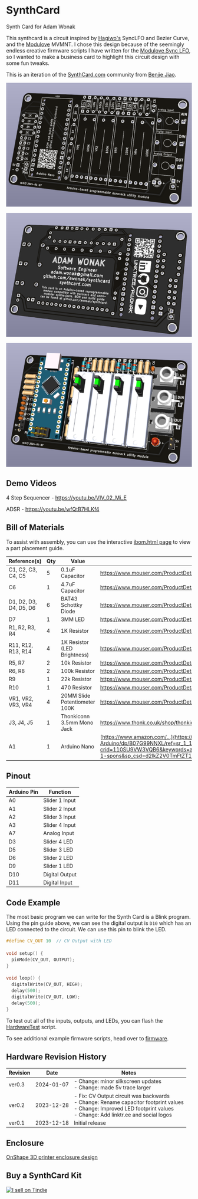 # SynthCard

Synth Card for Adam Wonak

This synthcard is a circuit inspired by [Hagiwo's](https://www.youtube.com/@HAGIWO) SyncLFO and Bezier Curve, and the [Modulove](https://modulove.io/) MVMNT. I chose this design because of the seemingly endless creative firmware scripts I have written for the [Modulove Sync LFO](https://awonak.github.io/HagiwoModulove/synclfo/), so I wanted to make a business card to highlight this circuit design with some fun tweaks.

This is an iteration of the [SynthCard.com](https://synthcard.com) community from [Benjie Jiao](https://github.com/benjiao). 

![SynthCard front](synthcard_front.png "SynthCard front")

![SynthCard back](synthcard_back.png "SynthCard back")

![SynthCard 3D](synthcard_3d.png "SynthCard 3D")

## Demo Videos

4 Step Sequencer - https://youtu.be/VIV_02_Mi_E

ADSR - https://youtu.be/wfQtB7HLKf4

## Bill of Materials

To assist with assembly, you can use the interactive [ibom.html page](https://htmlpreview.github.io/?https://github.com/awonak/synthcard/blob/main/hardware/bom/ibom.html) to view a part placement guide.

| Reference(s) | Qty | Value | Supplier Link |
|-|-|-|-|
| C1, C2, C3, C4, C5 | 5 | 0.1uF Capacitor  | https://www.mouser.com/ProductDetail/594-K104M15X7RF53L2 |
| C6 | 1 | 4.7uF Capacitor | https://www.mouser.com/ProductDetail/810-FG14X5R1H475KRT6 |
| D1, D2, D3, D4, D5, D6 | 6 | BAT43 Schottky Diode | https://www.mouser.com/ProductDetail/511-BAT43 |
| D7 | 1 | 3MM LED | https://www.mouser.com/ProductDetail/604-WP3A8ID |
| R1, R2, R3, R4 | 4 | 1K Resistor | https://www.mouser.com/ProductDetail/660-MF1-4DCT52R1001F |
| R11, R12, R13, R14 | 4 | 1K Resistor (LED Brightness) | https://www.mouser.com/ProductDetail/660-MF1-4DCT52R1001F |
| R5, R7 | 2 | 10k Resistor | https://www.mouser.com/ProductDetail/660-MF1-4DCT52R1002F |
| R6, R8 | 2 | 100k Resistor | https://www.mouser.com/ProductDetail/660-MF1-4D52R1003F |
| R9 | 1 | 22k Resistor | https://www.mouser.com/ProductDetail/660-MF1-4DCT52R2202F |
| R10 | 1 | 470 Resistor | https://www.mouser.com/ProductDetail/660-MF1-4DCT52R4700F |
| VR1, VR2, VR3, VR4 | 4 | 20MM Slide Potentiometer 100K | https://www.mouser.com/ProductDetail/652-PTL20-15R0-104B1 |
| J3, J4, J5 | 1 | Thonkiconn 3.5mm Mono Jack | https://www.thonk.co.uk/shop/thonkiconn/ |
| A1 | 1 | Arduino Nano | [https://www.amazon.com/...](https://www.amazon.com/LAFVIN-Board-ATmega328P-Micro-Controller-Arduino/dp/B07G99NNXL/ref=sr_1_1_sspa?crid=110SU9VW3VQB6&keywords=arduino+nano&qid=1703001737&sprefix=arduino+nano%2Caps%2C117&sr=8-1-spons&sp_csd=d2lkZ2V0TmFtZT1zcF9hdGY&psc=1) |

## Pinout

| Arduino Pin | Function |
|-|-|
| A0 | Slider 1 Input |
| A1 | Slider 2 Input |
| A2 | Slider 3 Input |
| A3 | Slider 4 Input |
| A7 | Analog Input |
| D3 | Slider 4 LED |
| D5 | Slider 3 LED |
| D6 | Slider 2 LED |
| D9 | Slider 1 LED |
| D10 | Digital Output |
| D11 | Digital Input |

## Code Example

The most basic program we can write for the Synth Card is a Blink program. Using the pin guide above, we can see the digital output is `D10` which has an LED connected to the circuit. We can use this pin to blink the LED. 

```cpp
#define CV_OUT 10  // CV Output with LED

void setup() {
  pinMode(CV_OUT, OUTPUT);
}

void loop() {
  digitalWrite(CV_OUT, HIGH);
  delay(500);
  digitalWrite(CV_OUT, LOW);
  delay(500);
}
```

To test out all of the inputs, outputs, and LEDs, you can flash the [HardwareTest](firmware/HardwareTest/HardwareTest.ino) script.

To see additional example firmware scripts, head over to [firmware](firmware/).

## Hardware Revision History

| Revision | Date | Notes
|-|-|-|
| ver0.3 | 2024-01-07 | - Change: minor silkscreen updates<br> - Change: made 5v trace larger
| ver0.2 | 2023-12-28 | - Fix: CV Output circuit was backwards<br> - Change: Rename capacitor footprint values<br> - Change: Improved LED footprint values<br> - Change: Add linktr.ee and social logos 
| ver0.1 | 2023-12-18 | Initial release

## Enclosure

[OnShape 3D printer enclosure design](https://cad.onshape.com/documents/56a3cdf5a05401551b0a6543/v/da0e57abf21331cdf97fa6e6/e/f128ee10c6516a251dc2fe2a)


## Buy a SynthCard Kit

<a href="https://www.tindie.com/stores/awonak/?ref=offsite_badges&utm_source=sellers_awonak&utm_medium=badges&utm_campaign=badge_large"><img src="https://d2ss6ovg47m0r5.cloudfront.net/badges/tindie-larges.png" alt="I sell on Tindie" width="200" height="104"></a>
